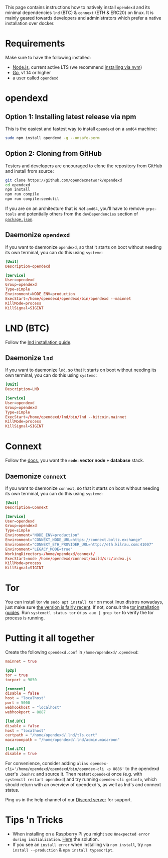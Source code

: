 This page contains instructions how to natively install `opendexd` and its minimal dependencies `lnd` (BTC) & `connext` (ETH & ERC20) on linux. It is mainly geared towards developers and administrators which prefer a native installation over docker.

# Requirements

Make sure to have the following installed:
- [Node.js](https://nodejs.org/en/download/), current active LTS (we recommend [installing via nvm](https://nodejs.org/en/download/package-manager/#nvm))
- [Go](https://golang.org/), v1.14 or higher
- a user called `opendexd`

# opendexd

## Option 1: Installing latest release via npm
This is the easiest and fastest way to install `opendexd` on a `amd64` machine: 
```bash
sudo npm install opendexd -g --unsafe-perm
```

## Option 2: Cloning from GitHub

Testers and developers are encouraged to clone the repository from GitHub and install from source:

```bash
git clone https://github.com/opendexnetwork/opendexd
cd opendexd
npm install
npm run compile
npm run compile:seedutil
```
If you are on an architecture that is *not* `amd64`, you'll have to remove `grpc-tools` and potentially others from the `devDependencies` section of [`package.json`](https://github.com/opendexnetwork/opendexd/blob/main/package.json).

## Daemonize `opendexd`

If you want to daemonize `opendexd`, so that it starts on boot without needing its own terminal, you can do this using `systemd`:

```toml
[Unit]
Description=opendexd

[Service]
User=opendexd
Group=opendexd
Type=simple
Environment=NODE_ENV=production
ExecStart=/home/opendexd/opendexd/bin/opendexd --mainnet
KillMode=process
KillSignal=SIGINT
```

# LND (BTC)

Follow the [lnd installation guide](https://github.com/lightningnetwork/lnd/blob/master/docs/INSTALL.md#installing-lnd).

## Daemonize `lnd`

If you want to daemonize `lnd`, so that it starts on boot without needing its own terminal, you can do this using `systemd`:

```toml
[Unit]
Description=LND

[Service]
User=opendexd
Group=opendexd
Type=simple
ExecStart=/home/opendexd/lnd/bin/lnd --bitcoin.mainnet
KillMode=process
KillSignal=SIGINT
```

# Connext

Follow the [docs](https://github.com/connext/vector#quick-start), you want the **`node`: vector node + database** stack.

## Daemonize `connext`

If you want to daemonize `connext`, so that it starts on boot without needing its own terminal, you can do this using `systemd`:

```toml
[Unit]
Description=Connext

[Service]
User=opendexd
Group=opendexd
Type=simple
Environment="NODE_ENV=production"
Environment="CONNEXT_NODE_URL=https://connext.boltz.exchange"
Environment="CONNEXT_ETH_PROVIDER_URL=http://eth.kilrau.com:41007"
Environment="LEGACY_MODE=true"
WorkingDirectory=/home/opendexd/connext/
ExecStart=node /home/opendexd/connext/build/src/index.js
KillMode=process
KillSignal=SIGINT
```

# Tor

You can install tor via `sudo apt install tor` on most linux distros nowadays, just make sure [the version is fairly recent](https://github.com/torproject/tor/releases). If not, consult the [tor installation guides](https://2019.www.torproject.org/docs/installguide.html.en). Run `systemctl status tor` or `ps aux | grep tor` to verify the tor process is running.

# Putting it all together

Create the following `opendexd.conf` in `/home/opendexd/.opendexd`:
```toml
mainnet = true

[p2p]
tor = true
torport = 9050

[connext]
disable = false
host = "localhost"
port = 5000
webhookhost = "localhost"
webhookport = 8887

[lnd.BTC]
disable = false
host = "localhost"
certpath = "/home/opendexd/.lnd/tls.cert"
macaroonpath = "/home/opendexd/.lnd/admin.macaroon"

[lnd.LTC]
disable = true
```

For convenience, consider adding `alias opendex-cli='/home/opendexd/opendexd/bin/opendex-cli -p 8886'` to the opendexd user's `.bashrc` and source it. Then restart `opendexd` once (e.g. with `systemctl restart opendexd`) and try running `opendex-cli getinfo`, which should return with an overview of opendexd's, as well as lnd's and connext status.

Ping us in the help channel of our [Discord server](https://discord.gg/RnXFHpn) for support.

# Tips 'n Tricks

* When installing on a Raspberry Pi you might see `Unexpected error during initialization`. [Here](https://github.com/ExchangeUnion/xud/issues/1199#issuecomment-527819108) the solution.
* If you see an `install error` when installing via `npm install`, try `npm install --production` & `npm install typescript`.
